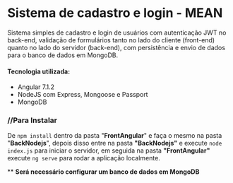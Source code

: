 # Sistema de cadastro e login - MEAN

Sistema simples de cadastro e login de usuários com autenticação JWT no back-end,
validação de formulários tanto no lado do cliente (front-end) quanto no lado do servidor (back-end),
com persistência e envio de dados para o banco de dados em MongoDB.

#### Tecnologia utilizada:
* Angular 7.1.2  
* NodeJS com Express, Mongoose e Passport  
* MongoDB

### //Para Instalar  
De `npm install` dentro da pasta "**FrontAngular**" e faça o mesmo na pasta "**BackNodejs**", depois disso entre na pasta **"BackNodejs"** e execute `node index.js` para iniciar o servidor, em seguida na pasta **"FrontAngular"** execute `ng serve` para rodar a aplicação localmente.
  
** **Será necessário configurar um banco de dados em MongoDB**

